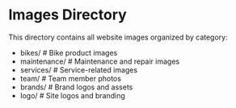 # Images Directory

This directory contains all website images organized by category:

- bikes/        # Bike product images
- maintenance/  # Maintenance and repair images  
- services/     # Service-related images
- team/         # Team member photos
- brands/       # Brand logos and assets
- logo/         # Site logos and branding